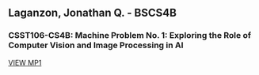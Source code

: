 
## Laganzon, Jonathan Q. - BSCS4B
### CSST106-CS4B: Machine Problem No. 1: Exploring the Role of Computer Vision and Image Processing in AI


[VIEW MP1](https://github.com/laganzonj/CSST106-CS4B/blob/305b26da05fafe38f202760bb481c97b1a43a430/4B-LAGANZON-MP1/README.md)
